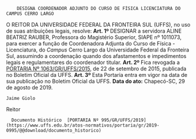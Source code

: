         DESIGNA COORDENADOR ADJUNTO DO CURSO DE FÍSICA LICENCIATURA DO CAMPUS CERRO LARGO  

 O REITOR DA UNIVERSIDADE FEDERAL DA FRONTEIRA SUL (UFFS), no uso de suas atribuições legais, resolve:   **Art. 1º**  DESIGNAR a servidora ALINE BEATRIZ RAUBER, Professora do Magistério Superior, SIAPE nº 1011073, para exercer a função de Coordenadora Adjunta do Curso de Física - Licenciatura, do *Campus*  Cerro Largo da Universidade Federal da Fronteira Sul, assumindo a coordenação quando dos afastamentos e impedimentos legais e regulamentares do coordenador titular.   **Art. 2º**  Fica revogada a [PORTARIA Nº 1063/GR/UFFS/2015](https://www.uffs.edu.br/atos-normativos/portaria/gr/2015-1063), de 22 de setembro de 2015, publicada no Boletim Oficial da UFFS.   **Art. 3º**  Esta Portaria entra em vigor na data de sua publicação no Boletim Oficial da UFFS.        **Data do ato:** Chapecó-SC, 29 de agosto de 2019.   
 

    Jaime Giolo   
 Reitor 

      Documento Histórico  [PORTARIA Nº 995/GR/UFFS/2019](https://www.uffs.edu.br/atos-normativos/portaria/gr/2019-0995/@@download/documento_historico)     
      